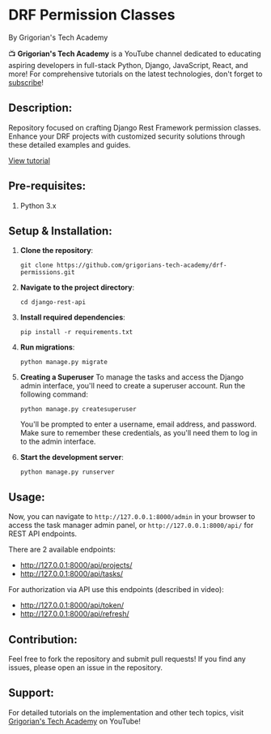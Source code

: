 # **DRF Permission Classes**
By Grigorian's Tech Academy

📺 **Grigorian's Tech Academy** is a YouTube channel dedicated to educating aspiring developers in full-stack Python, Django, JavaScript, React, and more! For comprehensive tutorials on the latest technologies, don't forget to [subscribe](https://www.youtube.com/@GrigoriansTechAcademy)!

## **Description**:
Repository focused on crafting Django Rest Framework permission classes. Enhance your DRF projects with customized security solutions through these detailed examples and guides.

[View tutorial](https://youtu.be/xAhprRUFugw)

## **Pre-requisites**:
1. Python 3.x

## **Setup & Installation**:

1. **Clone the repository**:
    ```
    git clone https://github.com/grigorians-tech-academy/drf-permissions.git
    ```

2. **Navigate to the project directory**:
    ```
    cd django-rest-api
    ```

3. **Install required dependencies**:
    ```
    pip install -r requirements.txt
    ```

4. **Run migrations**:
    ```
    python manage.py migrate
    ```

5. **Creating a Superuser**
    To manage the tasks and access the Django admin interface, you'll need to create a superuser account.
    Run the following command:
    ```
    python manage.py createsuperuser
    ```
    You'll be prompted to enter a username, email address, and password. Make sure to remember these credentials, as you'll need them to log in to the admin interface.

6. **Start the development server**:
    ```
    python manage.py runserver
    ```

## **Usage**:
Now, you can navigate to `http://127.0.0.1:8000/admin` in your browser to access the task manager admin panel, or `http://127.0.0.1:8000/api/` for REST API endpoints.

There are 2 available endpoints:
- http://127.0.0.1:8000/api/projects/
- http://127.0.0.1:8000/api/tasks/

For authorization via API use this endpoints (described in video):
- http://127.0.0.1:8000/api/token/
- http://127.0.0.1:8000/api/refresh/

## **Contribution**:
Feel free to fork the repository and submit pull requests! If you find any issues, please open an issue in the repository.

## **Support**:
For detailed tutorials on the implementation and other tech topics, visit [Grigorian's Tech Academy](https://www.youtube.com/@GrigoriansTechAcademy) on YouTube!
